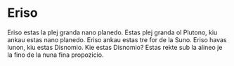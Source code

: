 # Eriso

Eriso estas la plej granda nano planedo. Estas plej granda ol Plutono, kiu ankau
estas nano planedo. Eriso ankau estas tre for de la Suno. Eriso havas lunon, kiu
estas Disnomio. Kie estas Disnomio? Estas rekte sub la alineo je la fino de la
nuna fina propozicio.
